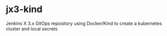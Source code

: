# jx3-kind

Jenkins X 3.x GitOps repository using Docker/Kind to create a kubernetes cluster and local secrets
